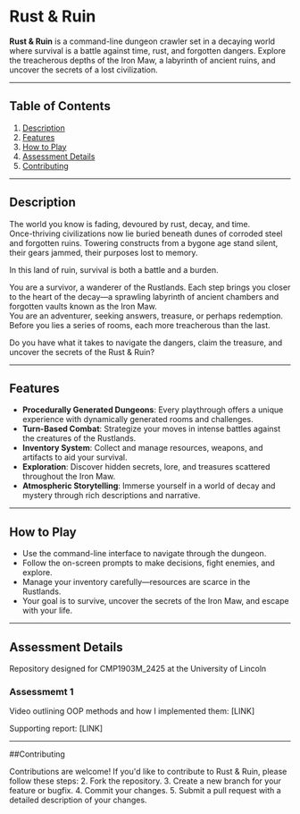 # Rust & Ruin

**Rust & Ruin** is a command-line dungeon crawler set in a decaying world where survival is a battle against time, rust, and forgotten dangers. Explore the treacherous depths of the Iron Maw, a labyrinth of ancient ruins, and uncover the secrets of a lost civilization.

---

## Table of Contents
1. [Description](#description)  
2. [Features](#features)  
3. [How to Play](#how-to-play)  
4. [Assessment Details](#assessment-details)  
5. [Contributing](#contributing)  

---

## Description

The world you know is fading, devoured by rust, decay, and time.  
Once-thriving civilizations now lie buried beneath dunes of corroded steel and forgotten ruins. Towering constructs from a bygone age stand silent, their gears jammed, their purposes lost to memory.

In this land of ruin, survival is both a battle and a burden.  

You are a survivor, a wanderer of the Rustlands. Each step brings you closer to the heart of the decay—a sprawling labyrinth of ancient chambers and forgotten vaults known as the Iron Maw.  
You are an adventurer, seeking answers, treasure, or perhaps redemption.  
Before you lies a series of rooms, each more treacherous than the last.  

Do you have what it takes to navigate the dangers, claim the treasure, and uncover the secrets of the Rust & Ruin?

---

## Features

- **Procedurally Generated Dungeons**: Every playthrough offers a unique experience with dynamically generated rooms and challenges.  
- **Turn-Based Combat**: Strategize your moves in intense battles against the creatures of the Rustlands.  
- **Inventory System**: Collect and manage resources, weapons, and artifacts to aid your survival.  
- **Exploration**: Discover hidden secrets, lore, and treasures scattered throughout the Iron Maw.  
- **Atmospheric Storytelling**: Immerse yourself in a world of decay and mystery through rich descriptions and narrative.  

---

## How to Play

- Use the command-line interface to navigate through the dungeon.
- Follow the on-screen prompts to make decisions, fight enemies, and explore.
- Manage your inventory carefully—resources are scarce in the Rustlands.
- Your goal is to survive, uncover the secrets of the Iron Maw, and escape with your life.

---

## Assessment Details

Repository designed for CMP1903M_2425 at the University of Lincoln

### Assessmemt 1

Video outlining OOP methods and how I implemented them: [LINK]

Supporting report: [LINK]

---

##Contributing

Contributions are welcome! If you'd like to contribute to Rust & Ruin, please follow these steps:
2. Fork the repository.
3. Create a new branch for your feature or bugfix.
4. Commit your changes.
5. Submit a pull request with a detailed description of your changes.
